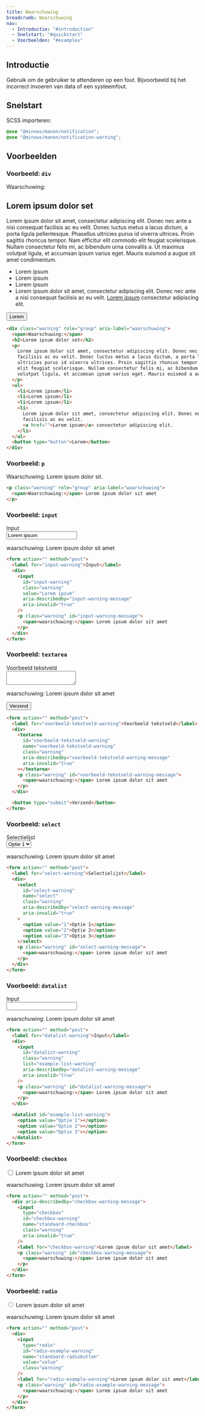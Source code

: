 ```yaml
---
title: Waarschuwing
breadcrumb: Waarschuwing
nav:
  - Introductie: "#introduction"
  - Snelstart: "#quickstart"
  - Voorbeelden: "#examples"
---
```


<h2 id="introduction">Introductie</h2>

Gebruik om de gebruiker te attenderen op een fout. Bijvoorbeeld bij het
incorrect invoeren van data of een systeemfout.

<h2 id="quickstart">Snelstart</h2>

SCSS importeren:

```scss
@use "@minvws/manon/notification";
@use "@minvws/manon/notification-warning";
```

<h2 id="examples">Voorbeelden</h2>

### Voorbeeld: `div`

<div class="warning" role="group" aria-label="waarschuwing">
  <span>Waarschuwing:</span>
  <h2>Lorem ipsum dolor set</h2>
  <p>
    Lorem ipsum dolor sit amet, consectetur adipiscing elit. Donec nec ante a nisi consequat
    facilisis ac eu velit. Donec luctus metus a lacus dictum, a porta ligula pellentesque.
    Phasellus ultricies purus id viverra ultrices. Proin sagittis rhoncus tempor. Nam
    efficitur elit commodo elit feugiat scelerisque. Nullam consectetur felis mi, ac
    bibendum urna convallis a. Ut maximus volutpat ligula, et accumsan ipsum varius eget.
    Mauris euismod a augue sit amet condimentum.
  </p>
  <ul>
    <li>Lorem ipsum</li>
    <li>Lorem ipsum</li>
    <li>Lorem ipsum</li>
    <li>
      Lorem ipsum dolor sit amet, consectetur adipiscing elit. Donec nec ante a nisi
      consequat facilisis ac eu velit.
      <a href="notification-warning">Lorem ipsum</a> consectetur adipiscing elit.
    </li>
  </ul>
  <button type="button">Lorem</button>
</div>

```html
<div class="warning" role="group" aria-label="waarschuwing">
  <span>Waarschuwing:</span>
  <h2>Lorem ipsum dolor set</h2>
  <p>
    Lorem ipsum dolor sit amet, consectetur adipiscing elit. Donec nec ante a nisi consequat
    facilisis ac eu velit. Donec luctus metus a lacus dictum, a porta ligula pellentesque. Phasellus
    ultricies purus id viverra ultrices. Proin sagittis rhoncus tempor. Nam efficitur elit commodo
    elit feugiat scelerisque. Nullam consectetur felis mi, ac bibendum urna convallis a. Ut maximus
    volutpat ligula, et accumsan ipsum varius eget. Mauris euismod a augue sit amet condimentum.
  </p>
  <ul>
    <li>Lorem ipsum</li>
    <li>Lorem ipsum</li>
    <li>Lorem ipsum</li>
    <li>
      Lorem ipsum dolor sit amet, consectetur adipiscing elit. Donec nec ante a nisi consequat
      facilisis ac eu velit.
      <a href="">Lorem ipsum</a> consectetur adipiscing elit.
    </li>
  </ul>
  <button type="button">Lorem</button>
</div>
```

### Voorbeeld: `p`

<p class="warning" role="group" aria-label="waarschuwing">
  <span>Waarschuwing:</span> Lorem ipsum dolor sit.
</p>

```html
<p class="warning" role="group" aria-label="waarschuwing">
  <span>Waarschuwing:</span> Lorem ipsum dolor sit amet
</p>
```

### Voorbeeld: `input`

<form action="" method="post">
  <label for="input-warning">Input</label>
  <div>
    <input
      id="input-warning"
      class="warning"
      value="Lorem ipsum"
      aria-describedby="input-warning-message"
      aria-invalid="true"
    />
    <p class="warning" id="input-warning-message">
      <span>waarschuwing:</span> Lorem ipsum dolor sit amet
    </p>
  </div>
</form>

```html
<form action="" method="post">
  <label for="input-warning">Input</label>
  <div>
    <input
      id="input-warning"
      class="warning"
      value="Lorem ipsum"
      aria-describedby="input-warning-message"
      aria-invalid="true"
    />
    <p class="warning" id="input-warning-message">
      <span>waarschuwing:</span> Lorem ipsum dolor sit amet
    </p>
  </div>
</form>
```

### Voorbeeld: `textarea`

<form action="" method="post">
  <label for="voorbeeld-tekstveld-warning">Voorbeeld tekstveld</label>
  <div>
    <textarea
      id="voorbeeld-tekstveld-warning"
      name="voorbeeld-tekstveld-warning"
      class="warning"
      aria-describedby="voorbeeld-tekstveld-warning-message"
      aria-invalid="true"
    ></textarea>
    <p class="warning" id="voorbeeld-tekstveld-warning-message">
      <span>waarschuwing:</span> Lorem ipsum dolor sit amet
    </p>
  </div>

<button type="submit">Verzend</button>

</form>

```html
<form action="" method="post">
  <label for="voorbeeld-tekstveld-warning">Voorbeeld tekstveld</label>
  <div>
    <textarea
      id="voorbeeld-tekstveld-warning"
      name="voorbeeld-tekstveld-warning"
      class="warning"
      aria-describedby="voorbeeld-tekstveld-warning-message"
      aria-invalid="true"
    ></textarea>
    <p class="warning" id="voorbeeld-tekstveld-warning-message">
      <span>waarschuwing:</span> Lorem ipsum dolor sit amet
    </p>
  </div>

  <button type="submit">Verzend</button>
</form>
```

### Voorbeeld: `select`

<form action="" method="post">
  <label for="select-warning">Selectielijst</label>
  <div>
    <select
      id="select-warning"
      name="select"
      class="warning"
      aria-describedby="select-warning-message"
      aria-invalid="true"
    >
      <option value="1">Optie 1</option>
      <option value="2">Optie 2</option>
      <option value="3">Optie 3</option>
    </select>
    <p class="warning" id="select-warning-message">
      <span>waarschuwing:</span> Lorem ipsum dolor sit amet
    </p>
  </div>
</form>

```html
<form action="" method="post">
  <label for="select-warning">Selectielijst</label>
  <div>
    <select
      id="select-warning"
      name="select"
      class="warning"
      aria-describedby="select-warning-message"
      aria-invalid="true"
    >
      <option value="1">Optie 1</option>
      <option value="2">Optie 2</option>
      <option value="3">Optie 3</option>
    </select>
    <p class="warning" id="select-warning-message">
      <span>waarschuwing:</span> Lorem ipsum dolor sit amet
    </p>
  </div>
</form>
```

### Voorbeeld: `datalist`

<form action="" method="post">
  <label for="datalist-warning">Input</label>
  <div>
    <input
      id="datalist-warning"
      class="warning"
      list="example-list-warning"
      aria-describedby="datalist-warning-message"
      aria-invalid="true"
    />
    <p class="warning" id="datalist-warning-message">
      <span>waarschuwing:</span> Lorem ipsum dolor sit amet
    </p>
  </div>

  <datalist id="example-list-warning">
    <option value="Optie 1"></option>
    <option value="Optie 2"></option>
    <option value="Optie 3"></option>
  </datalist>
</form>

```html
<form action="" method="post">
  <label for="datalist-warning">Input</label>
  <div>
    <input
      id="datalist-warning"
      class="warning"
      list="example-list-warning"
      aria-describedby="datalist-warning-message"
      aria-invalid="true"
    />
    <p class="warning" id="datalist-warning-message">
      <span>waarschuwing:</span> Lorem ipsum dolor sit amet
    </p>
  </div>

  <datalist id="example-list-warning">
    <option value="Optie 1"></option>
    <option value="Optie 2"></option>
    <option value="Optie 3"></option>
  </datalist>
</form>
```

### Voorbeeld: `checkbox`

<form action="" method="post">
  <div aria-describedby="checkbox-warning-message">
    <input
      type="checkbox"
      id="checkbox-warning"
      name="standaard-checkbox"
      class="warning"
      aria-invalid="true"
    />
    <label for="checkbox-warning">Lorem ipsum dolor sit amet</label>
    <p class="warning" id="checkbox-warning-message">
      <span>waarschuwing:</span> Lorem ipsum dolor sit amet
    </p>
  </div>
</form>

```html
<form action="" method="post">
  <div aria-describedby="checkbox-warning-message">
    <input
      type="checkbox"
      id="checkbox-warning"
      name="standaard-checkbox"
      class="warning"
      aria-invalid="true"
    />
    <label for="checkbox-warning">Lorem ipsum dolor sit amet</label>
    <p class="warning" id="checkbox-warning-message">
      <span>waarschuwing:</span> Lorem ipsum dolor sit amet
    </p>
  </div>
</form>
```

### Voorbeeld: `radio`

<form action="" method="post">
  <div>
    <input
      type="radio"
      id="radio-example-warning"
      name="standaard-radiobutton"
      value="value"
      class="warning"
    />
    <label for="radio-example-warning">Lorem ipsum dolor sit amet</label>
    <p class="warning" id="radio-example-warning-message">
      <span>waarschuwing:</span> Lorem ipsum dolor sit amet
    </p>
  </div>
</form>

```html
<form action="" method="post">
  <div>
    <input
      type="radio"
      id="radio-example-warning"
      name="standaard-radiobutton"
      value="value"
      class="warning"
    />
    <label for="radio-example-warning">Lorem ipsum dolor sit amet</label>
    <p class="warning" id="radio-example-warning-message">
      <span>waarschuwing:</span> Lorem ipsum dolor sit amet
    </p>
  </div>
</form>
```
